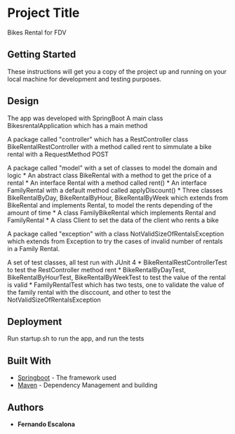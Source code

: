 # Project Title

Bikes Rental for FDV

## Getting Started

These instructions will get you a copy of the project up and running on your local machine for development and testing purposes.

## Design
The app was developed with SpringBoot
A main class BikesrentalApplication which has a main method

A package called "controller" which has a RestController class BikeRentalRestController with a method called rent to simmulate a bike rental with a RequestMethod POST

A package called "model" with a set of classes to model the domain and logic
	* An abstract class BikeRental with a method to get the price of a rental
	* An interface Rental with a method called rent()
	* An interface FamilyRental with a default method called applyDiscount()
	* Three classes BikeRentalByDay, BikeRentalByHour, BikeRentalByWeek which extends from BikeRental 	and implements Rental, to model the rents depending of the amount of time
	* A class FamilyBikeRental which implements Rental and FamilyRental
	* A class Client to set the data of the client who rents a bike

A package called "exception" with a class NotValidSizeOfRentalsException which extends from Exception to try the cases of invalid number of rentals in a Family Rental.

A set of test classes, all test run with JUnit 4
	* BikeRentalRestControllerTest to test the RestController method rent
	* BikeRentalByDayTest, BikeRentalByHourTest, BikeRentalByWeekTest to test the value of the rental 	is valid
	* FamilyRentalTest which has two tests, one to validate the value of the family rental with the 	disccount, and other to test the NotValidSizeOfRentalsException

## Deployment

Run startup.sh to run the app, and run the tests

## Built With

* [Springboot](https://projects.spring.io/spring-boot/) - The framework used
* [Maven](https://maven.apache.org/) - Dependency Management and building

## Authors

* **Fernando Escalona** 


